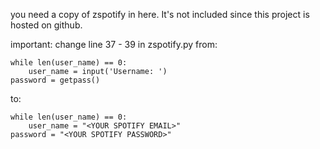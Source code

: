 you need a copy of zspotify in here. It's not included since this project is hosted on github.

important:
change line 37 - 39 in zspotify.py from:
```            
while len(user_name) == 0:
    user_name = input('Username: ')
password = getpass()
```
to:
```
while len(user_name) == 0:
    user_name = "<YOUR SPOTIFY EMAIL>"
password = "<YOUR SPOTIFY PASSWORD>"
```